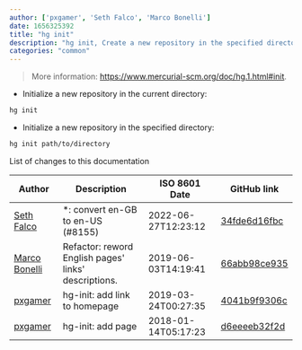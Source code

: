 ```yaml
---
author: ['pxgamer', 'Seth Falco', 'Marco Bonelli']
date: 1656325392
title: "hg init"
description: "hg init, Create a new repository in the specified directory."
categories: "common"
---
```

> More information: <https://www.mercurial-scm.org/doc/hg.1.html#init>.

- Initialize a new repository in the current directory:

```bash
hg init
```

- Initialize a new repository in the specified directory:

```bash
hg init path/to/directory
```
List of changes to this documentation


Author | Description | ISO 8601 Date | GitHub link
------|-----|-----|-----
[Seth Falco](mailto:seth@falco.fun) | *: convert en-GB to en-US (#8155) | 2022-06-27T12:23:12 | [34fde6d16fbc](https://github.com/tldr-pages/tldr/commit/34fde6d16fbc0a3c45fff5903f0fc2597547b1bb)
[Marco Bonelli](mailto:marco@mebeim.net) | Refactor: reword English pages' links' descriptions. | 2019-06-03T14:19:41 | [66abb98ce935](https://github.com/tldr-pages/tldr/commit/66abb98ce935c0f4516bf30c4d6da72180d5a3ab)
[pxgamer](mailto:owzie123@gmail.com) | hg-init: add link to homepage | 2019-03-24T00:27:35 | [4041b9f9306c](https://github.com/tldr-pages/tldr/commit/4041b9f9306c435952c7244a2f2ec14cac9b9e95)
[pxgamer](mailto:owzie123@gmail.com) | hg-init: add page | 2018-01-14T05:17:23 | [d6eeeeb32f2d](https://github.com/tldr-pages/tldr/commit/d6eeeeb32f2dbe449604e8b27476028491637c57)

